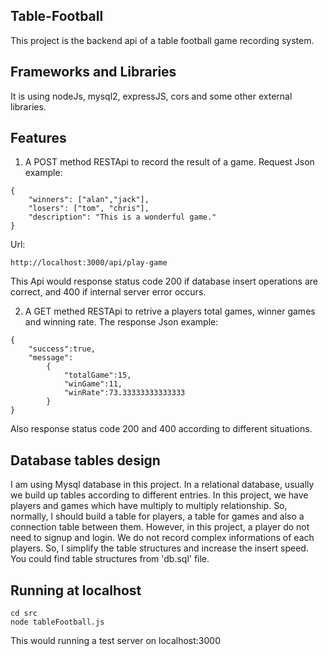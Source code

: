 ## Table-Football
This project is the backend api of a table football game recording system.

## Frameworks and Libraries
It is using nodeJs, mysql2, expressJS, cors and some other external libraries.

## Features
1. A POST method RESTApi to record the result of a game.
Request Json example:
```
{
    "winners": ["alan","jack"],
    "losers": ["tom", "chris"],
    "description": "This is a wonderful game."
}
```
Url:
```
http://localhost:3000/api/play-game
```
This Api would response status code 200 if database insert operations are correct,
and 400 if internal server error occurs.

2. A GET methed RESTApi to retrive a players total games, winner games and winning rate.
The response Json example:
```
{
    "success":true,
    "message":
        {
            "totalGame":15,
            "winGame":11,
            "winRate":73.33333333333333
        }
}
```
Also response status code 200 and 400 according to different situations.

## Database tables design
I am using Mysql database in this project.
In a relational database, usually we build up tables according to different entries.
In this project, we have players and games which have multiply to multiply relationship.
So, normally, I should build a table for players, a table for games and also a connection table between them.
However, in this project, a player do not need to signup and login. We do not record complex informations of each players. So, I simplify the table structures and increase the insert speed.
You could find table structures from 'db.sql' file.

## Running at localhost
```
cd src
node tableFootball.js
```
This would running a test server on localhost:3000